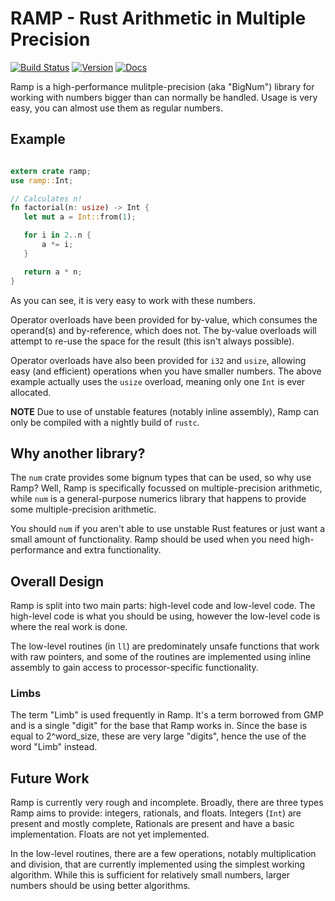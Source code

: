 # RAMP - Rust Arithmetic in Multiple Precision

[![Build Status](https://travis-ci.org/Aatch/ramp.svg?branch=master)](https://travis-ci.org/Aatch/ramp)
[![Version](http://meritbadge.herokuapp.com/ramp)](https://crates.io/crates/ramp)
[![Docs](https://docs.rs/ramp/badge.svg)](https://docs.rs/ramp)

Ramp is a high-performance mulitple-precision (aka "BigNum") library for working with numbers
bigger than can normally be handled. Usage is very easy, you can almost use them as regular
numbers.

## Example

```rust

extern crate ramp;
use ramp::Int;

// Calculates n!
fn factorial(n: usize) -> Int {
   let mut a = Int::from(1);

   for i in 2..n {
       a *= i;
   }

   return a * n;
}
```

As you can see, it is very easy to work with these numbers.

Operator overloads have been provided for by-value, which consumes the operand(s) and by-reference,
which does not. The by-value overloads will attempt to re-use the space for the result (this isn't
always possible).

Operator overloads have also been provided for `i32` and `usize`, allowing easy (and efficient)
operations when you have smaller numbers. The above example actually uses the `usize` overload,
meaning only one `Int` is ever allocated.

**NOTE** Due to use of unstable features (notably inline assembly), Ramp can only be compiled with
a nightly build of `rustc`.

## Why another library?

The `num` crate provides some bignum types that can be used, so why use Ramp? Well, Ramp is
specifically focussed on multiple-precision arithmetic, while `num` is a general-purpose numerics
library that happens to provide some multiple-precision arithmetic.

You should `num` if you aren't able to use unstable Rust features or just want a small amount of
functionality. Ramp should be used when you need high-performance and extra functionality.

## Overall Design

Ramp is split into two main parts: high-level code and low-level code. The high-level code is what
you should be using, however the low-level code is where the real work is done.

The low-level routines (in `ll`) are predominately unsafe functions that work with raw pointers,
and some of the routines are implemented using inline assembly to gain access to processor-specific
functionality.

### Limbs

The term "Limb" is used frequently in Ramp. It's a term borrowed from GMP and is a single "digit"
for the base that Ramp works in. Since the base is equal to 2^word_size, these are very large
"digits", hence the use of the word "Limb" instead.

## Future Work

Ramp is currently very rough and incomplete. Broadly, there are three types Ramp aims to provide:
integers, rationals, and floats. Integers (`Int`) are present and mostly complete, Rationals are
present and have a basic implementation. Floats are not yet implemented.

In the low-level routines, there are a few operations, notably multiplication and division, that
are currently implemented using the simplest working algorithm. While this is sufficient for
relatively small numbers, larger numbers should be using better algorithms.
